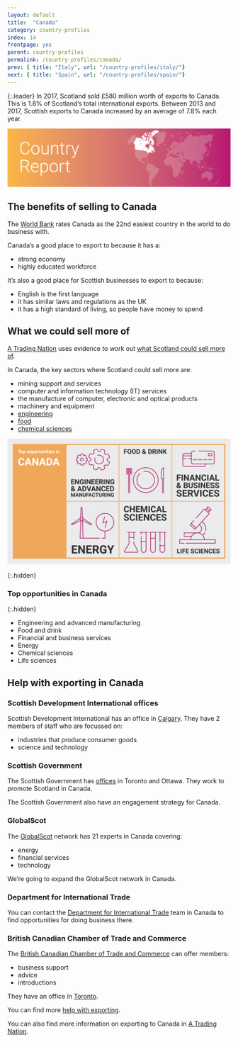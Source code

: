 ```yaml
---
layout: default
title:  "Canada"
category: country-profiles
index: 14
frontpage: yes
parent: country-profiles
permalink: /country-profiles/canada/
prev: { title: "Italy", url: "/country-profiles/italy/"}
next: { title: "Spain", url: "/country-profiles/spain/"}
---
```


{:.leader}
In 2017, Scotland sold £580 million worth of exports to Canada. This is 1.8% of Scotland’s total international exports. Between 2013 and 2017, Scottish exports to Canada increased by an average of 7.8% each year.

![An image of Canada outlined on a map](/assets/images/country_maps/15-Canada.png)

## The benefits of selling to Canada
The [World Bank](http://www.doingbusiness.org/en/rankings) rates Canada as the 22nd easiest country in the world to do business with.

Canada’s a good place to export to because it has a:

* strong economy
* highly educated workforce

It’s also a good place for Scottish businesses to export to because:

* English is the first language
* it has similar laws and regulations as the UK
* it has a high standard of living, so people have money to spend

## What we could sell more of
[A Trading Nation](https://www.gov.scot/publications/scotland-a-trading-nation/) uses evidence to work out [what Scotland could sell more of](https://tradingnation.mygov.scot/what-we-could-sell-more-of/).

In Canada, the key sectors where Scotland could sell more are:

* mining support and services
* computer and information technology (IT) services
* the manufacture of computer, electronic and optical products
* machinery and equipment
* [engineering](https://tradingnation.mygov.scot/sectors/engineering-and-advanced-manufacturing/)
* [food](https://tradingnation.mygov.scot/sectors/food-and-drink/)
* [chemical sciences](https://tradingnation.mygov.scot/sectors/life-and-chemical-sciences/)

![An infographic of top opportunities in Canada](/assets/images/country_infographics/14-Canada-top-opportunities.png)

{:.hidden}
### Top opportunities in Canada

{:.hidden}
* Engineering and advanced manufacturing
* Food and drink
* Financial and business services
* Energy
* Chemical sciences
* Life sciences

## Help with exporting in Canada

### Scottish Development International offices
Scottish Development International has an office in [Calgary](https://www.sdi.co.uk/about-sdi/global-offices/americas/canada-calgary). They have 2 members of staff who are focussed on:

* industries that produce consumer goods
* science and technology

### Scottish Government
The Scottish Government has [offices](https://www.gov.scot/policies/international-relations/international-offices/) in Toronto and Ottawa. They work to promote Scotland in Canada.

The Scottish Government also have an engagement strategy for Canada.

### GlobalScot
The [GlobalScot](https://www.globalscot.com/) network has 21 experts in Canada covering:

* energy
* financial services
* technology

We’re going to expand the GlobalScot network in Canada.


### Department for International Trade
You can contact the [Department for International Trade](https://www.gov.uk/world/organisations/department-for-international-trade-canada#contact-us) team in Canada to find opportunities for doing business there.  


### British Canadian Chamber of Trade and Commerce
The [British Canadian Chamber of Trade and Commerce](https://www.britishcanadianchamber.com/) can offer members:

* business support
* advice
* introductions

They have an office in [Toronto](https://www.britishcanadianchamber.com/business-services).

You can find more [help with exporting](https://tradingnation.mygov.scot/help-for-businesses/).

You can also find more information on exporting to Canada in [A Trading Nation](https://www.gov.scot/publications/scotland-a-trading-nation/).
